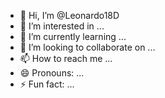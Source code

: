 - 👋 Hi, I’m @Leonardo18D
- 👀 I’m interested in ...
- 🌱 I’m currently learning ...
- 💞️ I’m looking to collaborate on ...
- 📫 How to reach me ...
- 😄 Pronouns: ...
- ⚡ Fun fact: ...

<!---
Leonardo18D/Leonardo18D is a ✨ special ✨ repository because its `README.md` (this file) appears on your GitHub profile.
You can click the Preview link to take a look at your changes.
--->
